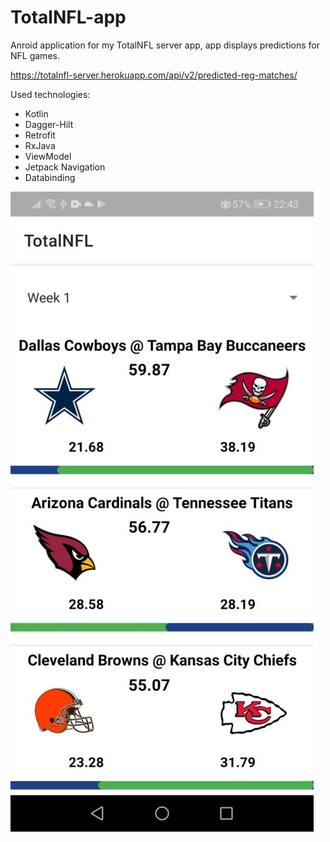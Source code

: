 # TotalNFL-app

Anroid application for my TotalNFL server app, app displays predictions for NFL games.

https://totalnfl-server.herokuapp.com/api/v2/predicted-reg-matches/

Used technologies:
- Kotlin
- Dagger-Hilt
- Retrofit
- RxJava
- ViewModel
- Jetpack Navigation
- Databinding



![alt tag](https://github.com/borzas89/TotalNFL-app/blob/main/screenshots/totalnfl-list-small.jpg)
